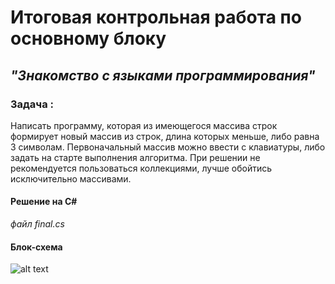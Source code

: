 # Итоговая контрольная работа по основному блоку
## _"Знакомство с языками программирования"_


### Задача :
Написать программу, которая из имеющегося массива строк формирует новый массив из строк, длина которых меньше, либо равна 3 символам. Первоначальный массив можно ввести с клавиатуры, либо задать на старте выполнения алгоритма. При решении не рекомендуется пользоваться коллекциями, лучше обойтись исключительно массивами.

#### Решение на C#
_файл final.cs_
#### Блок-схема
![alt text](block_diagram.png)